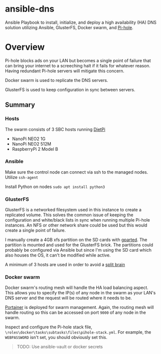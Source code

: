 # ansible-dns

Ansible Playbook to install, initialize, and deploy a high availability (HA) DNS solution utilizing Ansible, GlusterFS, Docker swarm, and [Pi-hole](https://pi-hole.net).

# Overview

Pi-hole blocks ads on your LAN but becomes a single point of failure that can bring your internet to a screeching halt if it fails for whatever reason. Having redundant Pi-hole servers will mitigate this concern.

Docker swarm is used to replicate the DNS servers.

GlusterFS is used to keep configuration in sync between servers.

## Summary

### Hosts
The swarm consists of 3 SBC hosts running [DietPi](https://dietpi.com)
- NanoPi NEO2 1G
- NanoPi NEO2 512M
- RaspberryPi 2 Model B

### Ansible
Make sure the control node can connect via ssh to the managed nodes. Utilize ```ssh-agent```

Install Python on nodes
```sudo apt install python3```

### GlusterFS
GlusterFS is a networked filesystem used in this instance to create a replicated volume. This solves the common issue of keeping the configuration and white/black lists in sync when running multiple Pi-hole instances. An NFS or other network share could be used but this would create a single point of failure.

I manually create a 4GB xfs partition on the SD cards with [gparted](https://gparted.org). The partition is mounted and used for the GlusterFS brick. The partitions could probably be configured via Ansible but since I'm using the SD card which also houses the OS, it can't be modified while active.

A minimum of 3 hosts are used in order to avoid a [split brain](https://gluster.readthedocs.io/en/latest/Administrator%20Guide/Split%20brain%20and%20ways%20to%20deal%20with%20it/)

### Docker swarm
Docker swarm's routing mesh will handle the HA load balancing aspect. This allows you to specify the IP(s) of any node in the swarm as your LAN's DNS server and the request will be routed where it needs to be. 

[Portainer](https://www.portainer.io) is deployed for swarm management. Again, the routing mesh will handle routing so this can be accessed on port ```9000``` of any node in the swarm.

Inspect and configure the Pi-hole stack file, ```\roles\docker\tasks\subtasks\files\pihole-stack.yml```. For example, the ```WEBPASSWORD``` isn't set, you should obviously set this.
> TODO: Use ansible-vault or docker secrets
